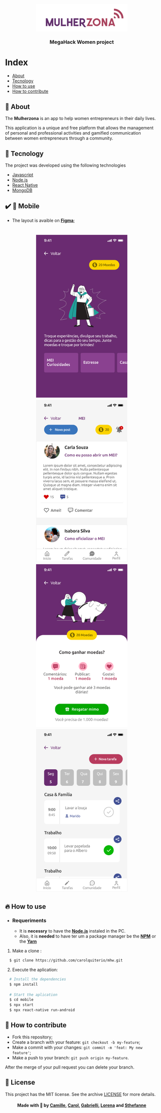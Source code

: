 <h3 align="center">
    <img alt="Logo" title="#logo" width="300px" src="github/logo.png">
    <br><br>
    <b>MegaHack Women project</b>  
    <br>
</h3>

# Index

- [About](#about)
- [Tecnology](#tecnology)
- [How to use](#como-usar)
- [How to contribute](#how-to-contribute)

<a id="about"></a>

## :bookmark: About

The <strong>Mulherzona</strong> is an app to help women entrepreneurs in their daily lives.

This application is a unique and free platform that allows the management of personal and professional activities and gamified communication between women entrepreneurs through a community.

<a id="tecnology"></a>

## :rocket: Tecnology

The project was developed using the following technologies

- [Javascript](https://www.javascript.com/)
- [Node.js](https://nodejs.org/en/)
- [React Native](https://reactnative.dev/)
- [MongoDB](https://www.mongodb.com/)

## :heavy_check_mark: :iphone: Mobile

- The layout is avaible on **[Figma](https://bit.ly/35ePWwn)**;

<h1 align="center">
    <img alt="Community" src="github/Comunidade.jpg" width="300px">
    <img alt="MEI" src="github/MEICuriosidades.jpg" width="300px"> 
    <br>
    <img alt="Coins" src="github/Moedas.jpg" width="300px">
    <img alt="Tarefas" src="github/Tarefas.jpg" width="300px">
</h1>

<a id="como-usar"></a>

## :fire: How to use

- ### **Requeriments**

  - It is **necessry** to have the **[Node.js](https://nodejs.org/en/)** instaled in the PC.
  - Also, it is **needed** to have ter um a package manager be the **[NPM](https://www.npmjs.com/)** or the **[Yarn](https://yarnpkg.com/)**

1. Make a clone :

```sh
  $ git clone https://github.com/carolquiterio/mhw.git
```

2. Execute the aplication:

```sh
  # Install the dependencies
  $ npm install

  # Start the aplication
  $ cd mobile
  $ npx start
  $ npx react-native run-android


```

<a id="how-to-contribute"></a>

## 🤔 How to contribute

- Fork this repository;
- Create a branch with your feature: `git checkout -b my-feature`;
- Make a commit with your changes: `git commit -m 'feat: My new feature'`;
- Make a push to your branch: `git push origin my-feature`.

After the merge of your pull request you can delete your branch.

## :memo: License

This project has the MIT license. See the archive [LICENSE](LICENSE.md) for more details.

<h4 align="center">
    Made with 💜 by <a href="www.linkedin.com/in/camillepaixao" target="_blank">Camille</a>, 
    <a href="https://www.linkedin.com/in/carolina-quiterio-978419188/" target="_blank">Carol</a>, 
    <a href="https://www.linkedin.com/in/gabrieli-pavlack-22b5711ab/" target="_blank">Gabrielli</a>, 
    <a href="https://www.linkedin.com/in/mishelle-sousa-3b8159135/" target="_blank">Lorena</a> and 
    <a href="https://br.linkedin.com/in/sthefannebatista" target="_blank">Sthefanne</a>
</h4>
